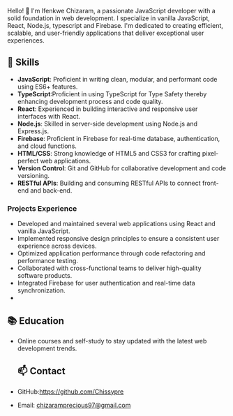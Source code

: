Hello! 👋 I'm Ifenkwe Chizaram, a passionate JavaScript developer with a solid foundation in web development. I specialize in vanilla JavaScript, React, Node.js, typescript and Firebase.
I'm dedicated to creating efficient, scalable, and user-friendly applications that deliver exceptional user experiences.

## 🔧 Skills

- **JavaScript**: Proficient in writing clean, modular, and performant code using ES6+ features.
- **TypeScript**:Proficient in using TypeScript for Type Safety thereby enhancing development process and code quality.
- **React**: Experienced in building interactive and responsive user interfaces with React.
- **Node.js**: Skilled in server-side development using Node.js and Express.js.
- **Firebase**: Proficient in Firebase for real-time database, authentication, and cloud functions.
- **HTML/CSS**: Strong knowledge of HTML5 and CSS3 for crafting pixel-perfect web applications.
- **Version Control**: Git and GitHub for collaborative development and code versioning.
- **RESTful APIs**: Building and consuming RESTful APIs to connect front-end and back-end.
  
###  Projects Experience
- Developed and maintained several web applications using React and vanilla JavaScript.
- Implemented responsive design principles to ensure a consistent user experience across devices.
- Optimized application performance through code refactoring and performance testing.
- Collaborated with cross-functional teams to deliver high-quality software products.
- Integrated Firebase for user authentication and real-time data synchronization.
- 
## 📚 Education
- Online courses and self-study to stay updated with the latest web development trends.

  ## 📫 Contact

- GitHub:https://github.com/Chissypre
- Email: chizaramprecious97@gmail.com




